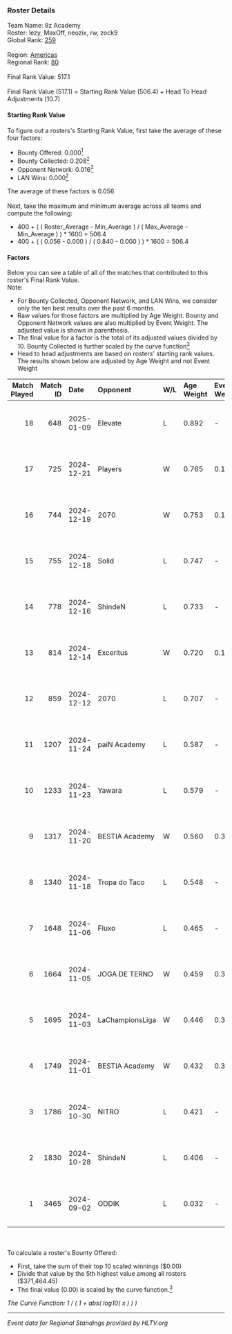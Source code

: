 ### Roster Details<br />
Team Name: 9z Academy<br />
Roster: lezy, MaxOff, neozix, rw, zock9<br />
Global Rank: [259](../../standings_global_2025_02_24.md)<br />
<br />
Region: [Americas]( ../../standings_americas_2025_02_24.md)<br />
Regional Rank: [80]( ../../standings_americas_2025_02_24.md)<br />
<br />
Final Rank Value:  517.1<br />
<br />
Final Rank Value (517.1) = Starting Rank Value (506.4) + Head To Head Adjustments (10.7)<br />

#### Starting Rank Value<br />
To figure out a rosters's Starting Rank Value, first take the average of these four factors:<br />
- Bounty Offered: 0.000[<sup>1</sup>](#table2)
- Bounty Collected: 0.208[<sup>2</sup>](#table1)
- Opponent Network: 0.016[<sup>2</sup>](#table1)
- LAN Wins: 0.000[<sup>2</sup>](#table1)

The average of these factors is 0.056<br />
<br />
Next, take the maximum and minimum average across all teams and compute the following:<br />
- 400 + ( ( Roster_Average - Min_Average ) / ( Max_Average - Min_Average ) ) * 1600 = 506.4
- 400 + ( ( 0.056 - 0.000 ) / ( 0.840 - 0.000 ) ) * 1600 = 506.4


#### Factors<br />
Below you can see a table of all of the matches that contributed to this roster's Final Rank Value.<br />
Note:<br />

- For Bounty Collected, Opponent Network, and LAN Wins, we consider only the ten best results over the past 6 months.
- Raw values for those factors are multiplied by Age Weight. Bounty and Opponent Network values are also multiplied by Event Weight. The adjusted value is shown in parenthesis.
- The final value for a factor is the total of its adjusted values divided by 10. Bounty Collected is further scaled by the curve function[<sup>3</sup>](#curveFunction)
- Head to head adjustments are based on rosters' starting rank values. The results shown below are adjusted by Age Weight and not Event Weight
<span id="table1"></span><br />


| Match Played | Match ID | Date       | Opponent        | W/L | Age Weight | Event Weight | Bounty Collected | Opponent Network | LAN Wins  | H2H Adj. | Roster                                |
| -: | -: | :- | :- | :- | :- | :- | :- | :- | :- | -: | :- |
|           18 |      648 | 2025-01-09 | Elevate         | L   | 0.892      | -            | -                | -                | -         |   -14.49 | lezy, MaxOff, neozix, rw, zock9       |
|           17 |      725 | 2024-12-21 | Players         | W   | 0.765      | 0.143        | 0.008 (0.001)    | 0.606 (0.066)    | 0 (0.000) |    18.08 | lezy, MaxOff, neozix, rw, zock9       |
|           16 |      744 | 2024-12-19 | 2070            | W   | 0.753      | 0.143        | 0.001 (0.000)    | 0.188 (0.020)    | 0 (0.000) |    14.87 | lezy, MaxOff, neozix, rw, zock9       |
|           15 |      755 | 2024-12-18 | Solid           | L   | 0.747      | -            | -                | -                | -         |    -3.36 | lezy, MaxOff, neozix, rw, zock9       |
|           14 |      778 | 2024-12-16 | ShindeN         | L   | 0.733      | -            | -                | -                | -         |    -6.75 | lezy, MaxOff, neozix, vlad, zock9     |
|           13 |      814 | 2024-12-14 | Exceritus       | W   | 0.720      | 0.143        | 0.000 (0.000)    | 0.178 (0.018)    | 0 (0.000) |    14.43 | lezy, MaxOff, neozix, vlad, zock9     |
|           12 |      859 | 2024-12-12 | 2070            | L   | 0.707      | -            | -                | -                | -         |    -7.48 | divine, lezy, MaxOff, neozix, rw      |
|           11 |     1207 | 2024-11-24 | paiN Academy    | L   | 0.587      | -            | -                | -                | -         |   -12.02 | divine, lezy, MaxOff, neozix, rw      |
|           10 |     1233 | 2024-11-23 | Yawara          | L   | 0.579      | -            | -                | -                | -         |    -5.40 | divine, lezy, MaxOff, neozix, rw      |
|            9 |     1317 | 2024-11-20 | BESTIA Academy  | W   | 0.560      | 0.371        | 0.000 (0.000)    | 0.000 (0.000)    | 0 (0.000) |     5.70 | divine, lezy, MaxOff, neozix, rw      |
|            8 |     1340 | 2024-11-18 | Tropa do Taco   | L   | 0.548      | -            | -                | -                | -         |    -4.53 | divine, lezy, MaxOff, neozix, rw      |
|            7 |     1648 | 2024-11-06 | Fluxo           | L   | 0.465      | -            | -                | -                | -         |    -1.49 | divine, lezy, MaxOff, neozix, slashzz |
|            6 |     1664 | 2024-11-05 | JOGA DE TERNO   | W   | 0.459      | 0.371        | 0.000 (0.000)    | 0.117 (0.020)    | 0 (0.000) |     6.86 | divine, lezy, MaxOff, neozix, slashzz |
|            5 |     1695 | 2024-11-03 | LaChampionsLiga | W   | 0.446      | 0.371        | 0.003 (0.000)    | 0.205 (0.034)    | 0 (0.000) |     9.14 | divine, lezy, MaxOff, neozix, slashzz |
|            4 |     1749 | 2024-11-01 | BESTIA Academy  | W   | 0.432      | 0.371        | 0.000 (0.000)    | 0.000 (0.000)    | 0 (0.000) |     4.81 | divine, lezy, MaxOff, neozix, slashzz |
|            3 |     1786 | 2024-10-30 | NITRO           | L   | 0.421      | -            | -                | -                | -         |    -4.09 | divine, lezy, MaxOff, neozix, slashzz |
|            2 |     1830 | 2024-10-28 | ShindeN         | L   | 0.406      | -            | -                | -                | -         |    -3.42 | divine, lezy, MaxOff, neozix, slashzz |
|            1 |     3465 | 2024-09-02 | ODDIK           | L   | 0.032      | -            | -                | -                | -         |    -0.16 | divine, lezy, MaxOff, neozix, slashzz |

<br />
<span id="table2"></span><br />
To calculate a roster's Bounty Offered:<br />

- First, take the sum of their top 10 scaled winnings ($0.00)
- Divide that value by the 5th highest value among all rosters ($371,464.45)
- The final value (0.00) is scaled by the curve function.[<sup>3</sup>](#curveFunction)

<span id="curveFunction"></span>_The Curve Function: 1 / ( 1 + abs( log10( x ) ) )_<br />

---
_Event data for Regional Standings provided by HLTV.org_<br />
